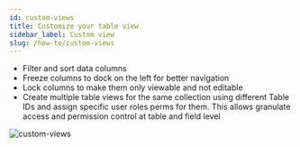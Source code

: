 ```yaml
---
id: custom-views
title: Customize your table view
sidebar_label: Custom view
slug: /how-to/custom-views
---
```


- Filter and sort data columns
- Freeze columns to dock on the left for better navigation
- Lock columns to make them only viewable and not editable
- Create multiple table views for the same collection using different Table IDs
  and assign specific user roles perms for them. This allows granulate access
  and permission control at table and field level

![custom-views](./assets/FilterSortFreezeLock.gif)
